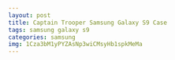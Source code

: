```yaml
---
layout: post
title: Captain Trooper Samsung Galaxy S9 Case
tags: samsung galaxy s9
categories: samsung
img: 1Cza3bM1yPYZAsNp3wiCMsyHb1spkMeMa
---
```

